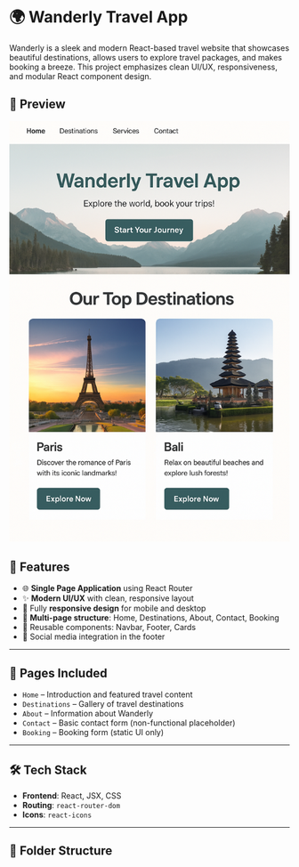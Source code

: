 # 🌍 Wanderly Travel App

Wanderly is a sleek and modern React-based travel website that showcases beautiful destinations, allows users to explore travel packages, and makes booking a breeze. This project emphasizes clean UI/UX, responsiveness, and modular React component design.

## 📸 Preview

![Wanderly Screenshot](./preview.png)

## 🚀 Features

- 🌐 **Single Page Application** using React Router
- ✨ **Modern UI/UX** with clean, responsive layout
- 📱 Fully **responsive design** for mobile and desktop
- 🧭 **Multi-page structure**: Home, Destinations, About, Contact, Booking
- 📩 Reusable components: Navbar, Footer, Cards
- 💬 Social media integration in the footer

---

## 🧩 Pages Included

- `Home` – Introduction and featured travel content
- `Destinations` – Gallery of travel destinations
- `About` – Information about Wanderly
- `Contact` – Basic contact form (non-functional placeholder)
- `Booking` – Booking form (static UI only)

---

## 🛠️ Tech Stack

- **Frontend**: React, JSX, CSS
- **Routing**: `react-router-dom`
- **Icons**: `react-icons`

---

## 📁 Folder Structure

